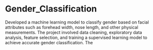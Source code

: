 # Gender_Classification
Developed a machine learning model to classify gender based on facial attributes such as forehead width, nose length, and other physical measurements. The project involved data cleaning, exploratory data analysis, feature selection, and training a supervised learning model to achieve accurate gender classification. The
